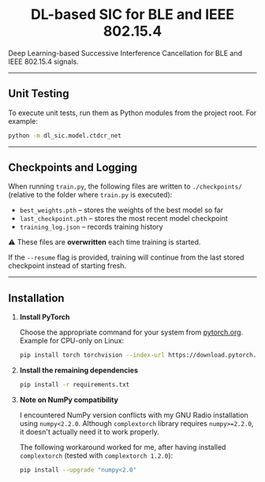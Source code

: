 <div align="center">

# DL-based SIC for BLE and IEEE 802.15.4

</div>

Deep Learning-based Successive Interference Cancellation for BLE and IEEE 802.15.4 signals.


---
## Unit Testing
To execute unit tests, run them as Python modules from the project root. For example:

```bash
python -m dl_sic.model.ctdcr_net
```
---
## Checkpoints and Logging

When running `train.py`, the following files are written to `./checkpoints/` (relative to the folder where `train.py` is executed):

- `best_weights.pth` – stores the weights of the best model so far
- `last_checkpoint.pth` – stores the most recent model checkpoint
- `training_log.json` – records training history

⚠️ These files are **overwritten** each time training is started.

If the `--resume` flag is provided, training will continue from the last stored checkpoint instead of starting fresh.

---
## Installation

1. **Install PyTorch**

   Choose the appropriate command for your system from [pytorch.org](https://pytorch.org/get-started/locally/).
   Example for CPU-only on Linux:
   ```bash
   pip install torch torchvision --index-url https://download.pytorch.org/whl/cpu
   ```

2. **Install the remaining dependencies**
   ```bash
   pip install -r requirements.txt
   ```

3. **Note on NumPy compatibility**

   I encountered NumPy version conflicts with my GNU Radio installation using `numpy<2.2.0`.
   Although `complextorch` library requires `numpy>=2.2.0`, it doesn't actually need it to work properly.

   The following workaround worked for me, after having installed `complextorch` (tested with `complextorch 1.2.0`):
   ```bash
   pip install --upgrade "numpy<2.0"
   ```
